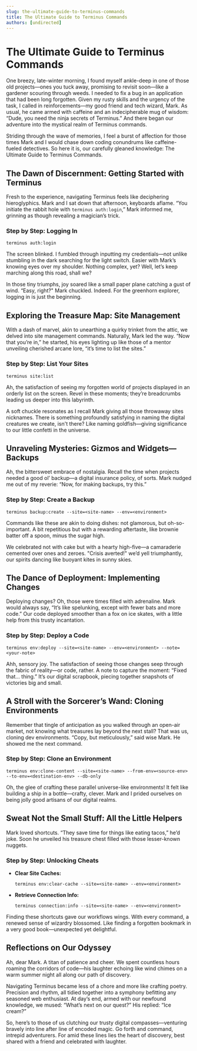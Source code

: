 ```yaml
---
slug: the-ultimate-guide-to-terminus-commands
title: The Ultimate Guide to Terminus Commands
authors: [undirected]
---
```



# The Ultimate Guide to Terminus Commands

One breezy, late-winter morning, I found myself ankle-deep in one of those old projects—ones you tuck away, promising to revisit soon—like a gardener scouring through weeds. I needed to fix a bug in an application that had been long forgotten. Given my rusty skills and the urgency of the task, I called in reinforcements—my good friend and tech wizard, Mark. As usual, he came armed with caffeine and an indecipherable mug of wisdom: “Dude, you need the ninja secrets of Terminus.” And there began our adventure into the mystical realm of Terminus commands.

Striding through the wave of memories, I feel a burst of affection for those times Mark and I would chase down coding conundrums like caffeine-fueled detectives. So here it is, our carefully gleaned knowledge: The Ultimate Guide to Terminus Commands. 

## The Dawn of Discernment: Getting Started with Terminus

Fresh to the experience, navigating Terminus feels like deciphering hieroglyphics. Mark and I sat down that afternoon, keyboards aflame. “You initiate the rabbit hole with `terminus auth:login`,” Mark informed me, grinning as though revealing a magician’s trick.

### Step by Step: Logging In

```
terminus auth:login
```

The screen blinked. I fumbled through inputting my credentials—not unlike stumbling in the dark searching for the light switch. Easier with Mark’s knowing eyes over my shoulder. Nothing complex, yet? Well, let’s keep marching along this road, shall we?

In those tiny triumphs, joy soared like a small paper plane catching a gust of wind. “Easy, right?" Mark chuckled. Indeed. For the greenhorn explorer, logging in is just the beginning.

## Exploring the Treasure Map: Site Management

With a dash of marvel, akin to unearthing a quirky trinket from the attic, we delved into site management commands. Naturally, Mark led the way. “Now that you’re in,” he started, his eyes lighting up like those of a mentor unveiling cherished arcane lore, “it’s time to list the sites.”

### Step by Step: List Your Sites

```
terminus site:list
```

Ah, the satisfaction of seeing my forgotten world of projects displayed in an orderly list on the screen. Revel in these moments; they’re breadcrumbs leading us deeper into this labyrinth.

A soft chuckle resonates as I recall Mark giving all those throwaway sites nicknames. There is something profoundly satisfying in naming the digital creatures we create, isn't there? Like naming goldfish—giving significance to our little confetti in the universe.

## Unraveling Mysteries: Gizmos and Widgets—Backups

Ah, the bittersweet embrace of nostalgia. Recall the time when projects needed a good ol’ backup—a digital insurance policy, of sorts. Mark nudged me out of my reverie: “Now, for making backups, try this.”

### Step by Step: Create a Backup

```
terminus backup:create --site=<site-name> --env=<environment>
```

Commands like these are akin to doing dishes: not glamorous, but oh-so-important. A bit repetitious but with a rewarding aftertaste, like brownie batter off a spoon, minus the sugar high. 

We celebrated not with cake but with a hearty high-five—a camaraderie cemented over ones and zeroes. "Crisis averted!" we’d yell triumphantly, our spirits dancing like buoyant kites in sunny skies.

## The Dance of Deployment: Implementing Changes

Deploying changes? Oh, those were times filled with adrenaline. Mark would always say, “It’s like spelunking, except with fewer bats and more code.” Our code deployed smoother than a fox on ice skates, with a little help from this trusty incantation.

### Step by Step: Deploy a Code

```
terminus env:deploy --site=<site-name> --env=<environment> --note=<your-note>
```

Ahh, sensory joy. The satisfaction of seeing those changes seep through the fabric of reality—or code, rather. A note to capture the moment: “Fixed that… thing.” It’s our digital scrapbook, piecing together snapshots of victories big and small.

## A Stroll with the Sorcerer’s Wand: Cloning Environments

Remember that tingle of anticipation as you walked through an open-air market, not knowing what treasures lay beyond the next stall? That was us, cloning dev environments. “Copy, but meticulously,” said wise Mark. He showed me the next command.

### Step by Step: Clone an Environment

```
terminus env:clone-content --site=<site-name> --from-env=<source-env> --to-env=<destination-env> --db-only
```

Oh, the glee of crafting these parallel universe-like environments! It felt like building a ship in a bottle—crafty, clever. Mark and I prided ourselves on being jolly good artisans of our digital realms.

## Sweat Not the Small Stuff: All the Little Helpers

Mark loved shortcuts. “They save time for things like eating tacos,” he’d joke. Soon he unveiled his treasure chest filled with those lesser-known nuggets.

### Step by Step: Unlocking Cheats

- **Clear Site Caches:**

  ```
  terminus env:clear-cache --site=<site-name> --env=<environment>
  ```

- **Retrieve Connection Info:**

  ```
  terminus connection:info --site=<site-name> --env=<environment>
  ```

Finding these shortcuts gave our workflows wings. With every command, a renewed sense of wizardry blossomed. Like finding a forgotten bookmark in a very good book—unexpected yet delightful.

## Reflections on Our Odyssey

Ah, dear Mark. A titan of patience and cheer. We spent countless hours roaming the corridors of code—his laughter echoing like wind chimes on a warm summer night all along our path of discovery.

Navigating Terminus became less of a chore and more like crafting poetry. Precision and rhythm, all tidied together into a symphony befitting any seasoned web enthusiast. At day’s end, armed with our newfound knowledge, we mused: “What’s next on our quest?” His replied: “Ice cream?”

So, here’s to those of us clutching our trusty digital compasses—venturing bravely into line after line of encoded magic. Go forth and command, intrepid adventurers. For amid these lines lies the heart of discovery, best shared with a friend and celebrated with laughter.